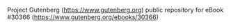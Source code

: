 Project Gutenberg (https://www.gutenberg.org) public repository for eBook #30366 (https://www.gutenberg.org/ebooks/30366)
